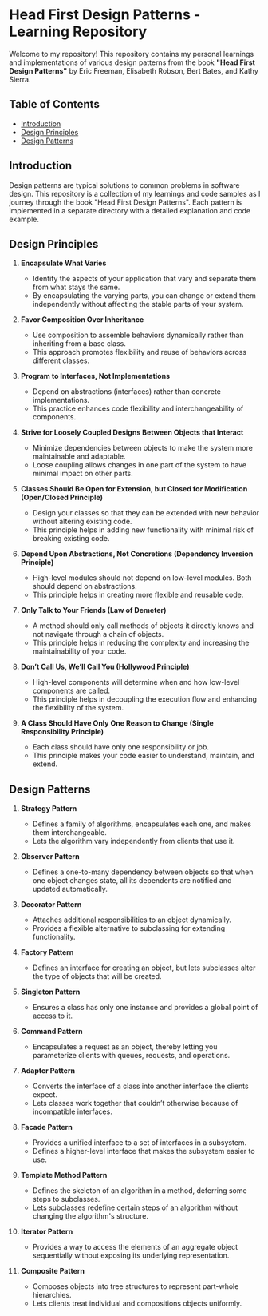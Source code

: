 # Head First Design Patterns - Learning Repository

Welcome to my repository! This repository contains my personal learnings and implementations of various design patterns from the book **"Head First Design Patterns"** by Eric Freeman, Elisabeth Robson, Bert Bates, and Kathy Sierra.

## Table of Contents

- [Introduction](#introduction)
- [Design Principles](#design-principles)
- [Design Patterns](#design-patterns)

## Introduction

Design patterns are typical solutions to common problems in software design. This repository is a collection of my learnings and code samples as I journey through the book "Head First Design Patterns". Each pattern is implemented in a separate directory with a detailed explanation and code example.


## Design Principles

1. **Encapsulate What Varies**
   - Identify the aspects of your application that vary and separate them from what stays the same.
   - By encapsulating the varying parts, you can change or extend them independently without affecting the stable parts of your system.

2. **Favor Composition Over Inheritance**
   - Use composition to assemble behaviors dynamically rather than inheriting from a base class.
   - This approach promotes flexibility and reuse of behaviors across different classes.

3. **Program to Interfaces, Not Implementations**
   - Depend on abstractions (interfaces) rather than concrete implementations.
   - This practice enhances code flexibility and interchangeability of components.

4. **Strive for Loosely Coupled Designs Between Objects that Interact**
   - Minimize dependencies between objects to make the system more maintainable and adaptable.
   - Loose coupling allows changes in one part of the system to have minimal impact on other parts.

5. **Classes Should Be Open for Extension, but Closed for Modification (Open/Closed Principle)**
   - Design your classes so that they can be extended with new behavior without altering existing code.
   - This principle helps in adding new functionality with minimal risk of breaking existing code.

6. **Depend Upon Abstractions, Not Concretions (Dependency Inversion Principle)**
   - High-level modules should not depend on low-level modules. Both should depend on abstractions.
   - This principle helps in creating more flexible and reusable code.

7. **Only Talk to Your Friends (Law of Demeter)**
   - A method should only call methods of objects it directly knows and not navigate through a chain of objects.
   - This principle helps in reducing the complexity and increasing the maintainability of your code.

8. **Don’t Call Us, We’ll Call You (Hollywood Principle)**
   - High-level components will determine when and how low-level components are called.
   - This principle helps in decoupling the execution flow and enhancing the flexibility of the system.

9. **A Class Should Have Only One Reason to Change (Single Responsibility Principle)**
   - Each class should have only one responsibility or job.
   - This principle makes your code easier to understand, maintain, and extend.

## Design Patterns

1. **Strategy Pattern**
   - Defines a family of algorithms, encapsulates each one, and makes them interchangeable.
   - Lets the algorithm vary independently from clients that use it.

2. **Observer Pattern**
   - Defines a one-to-many dependency between objects so that when one object changes state, all its dependents are notified and updated automatically.

3. **Decorator Pattern**
   - Attaches additional responsibilities to an object dynamically.
   - Provides a flexible alternative to subclassing for extending functionality.

4. **Factory Pattern**
   - Defines an interface for creating an object, but lets subclasses alter the type of objects that will be created.

5. **Singleton Pattern**
   - Ensures a class has only one instance and provides a global point of access to it.

6. **Command Pattern**
   - Encapsulates a request as an object, thereby letting you parameterize clients with queues, requests, and operations.

7. **Adapter Pattern**
   - Converts the interface of a class into another interface the clients expect.
   - Lets classes work together that couldn’t otherwise because of incompatible interfaces.

8. **Facade Pattern**
   - Provides a unified interface to a set of interfaces in a subsystem.
   - Defines a higher-level interface that makes the subsystem easier to use.

9. **Template Method Pattern**
   - Defines the skeleton of an algorithm in a method, deferring some steps to subclasses.
   - Lets subclasses redefine certain steps of an algorithm without changing the algorithm's structure.
10. **Iterator Pattern**
    - Provides a way to access the elements of an aggregate object sequentially without exposing its underlying representation.

11. **Composite Pattern**
    - Composes objects into tree structures to represent part-whole hierarchies.
    - Lets clients treat individual and compositions objects uniformly.
<!---
12. **State Pattern**
    - Allows an object to alter its behavior when its internal state changes.
    - The object will appear to change its class.

13. **Proxy Pattern**
    - Provides a surrogate or placeholder for another object to control access to it.
-->
